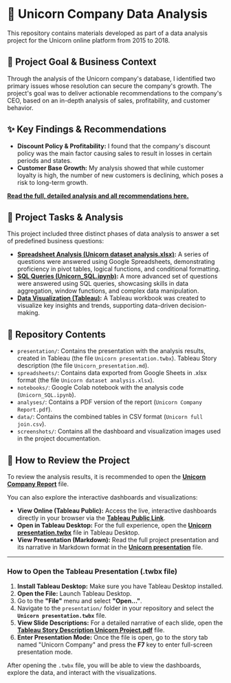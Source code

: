 # 🦄 Unicorn Company Data Analysis

This repository contains materials developed as part of a data analysis project for the Unicorn online platform from 2015 to 2018.

## 🎯 Project Goal & Business Context

Through the analysis of the Unicorn company's database, I identified two primary issues whose resolution can secure the company's growth. The project's goal was to deliver actionable recommendations to the company's CEO, based on an in-depth analysis of sales, profitability, and customer behavior.

## ✨ Key Findings & Recommendations

* **Discount Policy & Profitability:** I found that the company's discount policy was the main factor causing sales to result in losses in certain periods and states.
* **Customer Base Growth:** My analysis showed that while customer loyalty is high, the number of new customers is declining, which poses a risk to long-term growth.

**[Read the full, detailed analysis and all recommendations here.](analyses/Report.md)**

## 📝 Project Tasks & Analysis

This project included three distinct phases of data analysis to answer a set of predefined business questions:

* **[Spreadsheet Analysis (Unicorn dataset analysis.xlsx)](spreadsheets/README.md):** A series of questions were answered using Google Spreadsheets, demonstrating proficiency in pivot tables, logical functions, and conditional formatting.
* **[SQL Queries (Unicorn_SQL.ipynb)](notebooks/README.md):** A more advanced set of questions were answered using SQL queries, showcasing skills in data aggregation, window functions, and complex data manipulation.
* **[Data Visualization (Tableau)](presentation/Unicorn%20presentation.twbx):** A Tableau workbook was created to visualize key insights and trends, supporting data-driven decision-making.

## 📁 Repository Contents

* `presentation/`: Contains the presentation with the analysis results, created in Tableau (the file `Unicorn presentation.twbx`). Tableau Story description (the file `Unicorn_presentation.md`).
* `spreadsheets/`: Contains data exported from Google Sheets in .xlsx format (the file `Unicorn dataset analysis.xlsx`).
* `notebooks/`: Google Colab notebook with the analysis code (`Unicorn_SQL.ipynb`).
* `analyses/`: Contains a PDF version of the report (`Unicorn Company Report.pdf`).
* `data/`: Contains the combined tables in CSV format (`Unicorn full join.csv`).
* `screenshots/`: Contains all the dashboard and visualization images used in the project documentation.


## 🚀 How to Review the Project

To review the analysis results, it is recommended to open the **[Unicorn Company Report](analyses/Report.md)** file.

You can also explore the interactive dashboards and visualizations:

* **View Online (Tableau Public):** Access the live, interactive dashboards directly in your browser via the **[Tableau Public Link](https://public.tableau.com/views/Unicornview/Story1?:language=en-US&:sid=&:redirect=auth&:display_count=n&:origin=viz_share_link)**.
* **Open in Tableau Desktop:** For the full experience, open the **[Unicorn presentation.twbx](presentation/Unicorn%20presentation.twbx)** file in Tableau Desktop.
* **View Presentation (Markdown):** Read the full project presentation and its narrative in Markdown format in the **[Unicorn presentation](presentation/Unicorn_presentation.md)** file.

---

### **How to Open the Tableau Presentation (.twbx file)**

1.  **Install Tableau Desktop:** Make sure you have Tableau Desktop installed.
2.  **Open the File:** Launch Tableau Desktop.
3.  Go to the **"File"** menu and select **"Open..."**.
4.  Navigate to the `presentation/` folder in your repository and select the **`Unicorn presentation.twbx`** file.
5.  **View Slide Descriptions:** For a detailed narrative of each slide, open the **[Tableau Story Description Unicorn Project.pdf](presentation/Tableau%20Story%20Description%20Unicorn%20Project.pdf)** file.
6.  **Enter Presentation Mode:** Once the file is open, go to the story tab named "Unicorn Company" and press the **F7** key to enter full-screen presentation mode.

After opening the `.twbx` file, you will be able to view the dashboards, explore the data, and interact with the visualizations.
